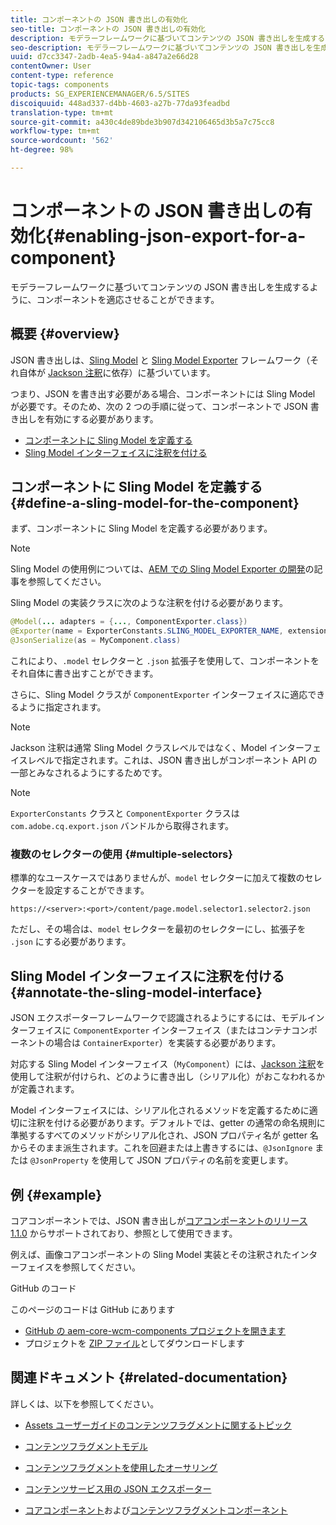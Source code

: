 ```yaml
---
title: コンポーネントの JSON 書き出しの有効化
seo-title: コンポーネントの JSON 書き出しの有効化
description: モデラーフレームワークに基づいてコンテンツの JSON 書き出しを生成するように、コンポーネントを適応させることができます。
seo-description: モデラーフレームワークに基づいてコンテンツの JSON 書き出しを生成するように、コンポーネントを適応させることができます。
uuid: d7cc3347-2adb-4ea5-94a4-a847a2e66d28
contentOwner: User
content-type: reference
topic-tags: components
products: SG_EXPERIENCEMANAGER/6.5/SITES
discoiquuid: 448ad337-d4bb-4603-a27b-77da93feadbd
translation-type: tm+mt
source-git-commit: a430c4de89bde3b907d342106465d3b5a7c75cc8
workflow-type: tm+mt
source-wordcount: '562'
ht-degree: 98%

---
```



# コンポーネントの JSON 書き出しの有効化{#enabling-json-export-for-a-component}

モデラーフレームワークに基づいてコンテンツの JSON 書き出しを生成するように、コンポーネントを適応させることができます。

## 概要 {#overview}

JSON 書き出しは、[Sling Model](https://sling.apache.org/documentation/bundles/models.html) と [Sling Model Exporter](https://sling.apache.org/documentation/bundles/models.html#exporter-framework-since-130) フレームワーク（それ自体が [Jackson 注釈](https://github.com/FasterXML/jackson-annotations/wiki/Jackson-Annotations)に依存）に基づいています。

つまり、JSON を書き出す必要がある場合、コンポーネントには Sling Model が必要です。そのため、次の 2 つの手順に従って、コンポーネントで JSON 書き出しを有効にする必要があります。

* [コンポーネントに Sling Model を定義する](/help/sites-developing/json-exporter-components.md#define-a-sling-model-for-the-component)
* [Sling Model インターフェイスに注釈を付ける](#annotate-the-sling-model-interface)

## コンポーネントに Sling Model を定義する     {#define-a-sling-model-for-the-component}

まず、コンポーネントに Sling Model を定義する必要があります。

>[!NOTE]
>
>Sling Model の使用例については、[AEM での Sling Model Exporter の開発](https://helpx.adobe.com/jp/experience-manager/kt/platform-repository/using/sling-model-exporter-tutorial-develop.html)の記事を参照してください。

Sling Model の実装クラスに次のような注釈を付ける必要があります。

```java
@Model(... adapters = {..., ComponentExporter.class})
@Exporter(name = ExporterConstants.SLING_MODEL_EXPORTER_NAME, extensions = ExporterConstants.SLING_MODEL_EXTENSION)
@JsonSerialize(as = MyComponent.class)
```

これにより、`.model` セレクターと `.json` 拡張子を使用して、コンポーネントをそれ自体に書き出すことができます。

さらに、Sling Model クラスが `ComponentExporter` インターフェイスに適応できるように指定されます。

>[!NOTE]
>
>Jackson 注釈は通常 Sling Model クラスレベルではなく、Model インターフェイスレベルで指定されます。これは、JSON 書き出しがコンポーネント API の一部とみなされるようにするためです。

>[!NOTE]
>
>`ExporterConstants` クラスと `ComponentExporter` クラスは `com.adobe.cq.export.json` バンドルから取得されます。

### 複数のセレクターの使用 {#multiple-selectors}

標準的なユースケースではありませんが、`model` セレクターに加えて複数のセレクターを設定することができます。

```
https://<server>:<port>/content/page.model.selector1.selector2.json
```

ただし、その場合は、`model` セレクターを最初のセレクターにし、拡張子を `.json` にする必要があります。

## Sling Model インターフェイスに注釈を付ける {#annotate-the-sling-model-interface}

JSON エクスポーターフレームワークで認識されるようにするには、モデルインターフェイスに `ComponentExporter` インターフェイス（またはコンテナコンポーネントの場合は `ContainerExporter`）を実装する必要があります。

対応する Sling Model インターフェイス（`MyComponent`）には、[Jackson 注釈](https://github.com/FasterXML/jackson-annotations/wiki/Jackson-Annotations)を使用して注釈が付けられ、どのように書き出し（シリアル化）がおこなわれるかが定義されます。

Model インターフェイスには、シリアル化されるメソッドを定義するために適切に注釈を付ける必要があります。デフォルトでは、getter の通常の命名規則に準拠するすべてのメソッドがシリアル化され、JSON プロパティ名が getter 名からそのまま派生されます。これを回避または上書きするには、`@JsonIgnore` または `@JsonProperty` を使用して JSON プロパティの名前を変更します。

## 例 {#example}

コアコンポーネントでは、JSON 書き出しが[コアコンポーネントのリリース 1.1.0](https://docs.adobe.com/content/help/ja-JP/experience-manager-core-components/using/introduction.html) からサポートされており、参照として使用できます。

例えば、画像コアコンポーネントの Sling Model 実装とその注釈されたインターフェイスを参照してください。

GitHub のコード

このページのコードは GitHub にあります

* [GitHub の aem-core-wcm-components プロジェクトを開きます](https://github.com/Adobe-Marketing-Cloud/aem-core-wcm-components)
* プロジェクトを [ZIP ファイル](https://github.com/Adobe-Marketing-Cloud/aem-core-wcm-components/archive/master.zip)としてダウンロードします

## 関連ドキュメント {#related-documentation}

詳しくは、以下を参照してください。

* [Assets ユーザーガイドのコンテンツフラグメントに関するトピック](https://helpx.adobe.com/experience-manager/6-4/assets/user-guide.html?topic=/experience-manager/6-4/assets/morehelp/content-fragments.ug.js)

* [コンテンツフラグメントモデル](/help/assets/content-fragments/content-fragments-models.md)
* [コンテンツフラグメントを使用したオーサリング](/help/sites-authoring/content-fragments.md)
* [コンテンツサービス用の JSON エクスポーター](/help/sites-developing/json-exporter.md)
* [コアコンポーネント](https://docs.adobe.com/content/help/en/experience-manager-core-components/using/introduction.html)および[コンテンツフラグメントコンポーネント](https://helpx.adobe.com/experience-manager/core-components/using/content-fragment-component.html)

